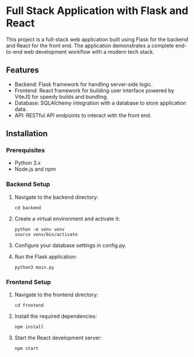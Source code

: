 # Full Stack Application with Flask and React
This project is a full-stack web application built using Flask for the backend and React for the front end. The application demonstrates a complete end-to-end web development workflow with a modern tech stack.

## Features
- Backend: Flask framework for handling server-side logic.
- Frontend: React framework for building user interface powered by ViteJS for speedy builds and bundling.
- Database: SQLAlchemy integration with a database to store application data.
- API: RESTful API endpoints to interact with the front end.


## Installation
### Prerequisites
- Python 3.x
- Node.js and npm

### Backend Setup
1. Navigate to the backend directory:
   ```
   cd backend
   ```
2. Create a virtual environment and activate it:
   ```
   python -m venv venv
   source venv/bin/activate

   ```
3. Configure your database settings in config.py.
   
4. Run the Flask application:
   ```
   python3 main.py
   ```

### Frontend Setup
1. Navigate to the frontend directory:
   ```
   cd frontend
   ```
2. Install the required dependencies:
   ```
   npm install
   ```
3. Start the React development server:
   ```
   npm start
   ```
